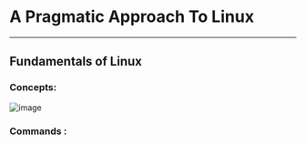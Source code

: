 # A Pragmatic Approach To Linux 
-----------------------------------------------------------------------------------------------------------------------------------
## Fundamentals of Linux

### Concepts:
![image](https://user-images.githubusercontent.com/116474264/230573316-8b1eeec2-518f-4585-b20e-2d360589b02d.png)


### Commands :

